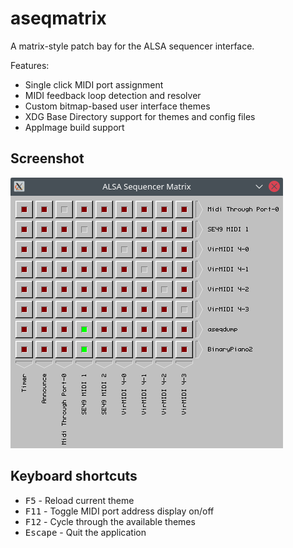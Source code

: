 # aseqmatrix

A matrix-style patch bay for the ALSA sequencer interface.

Features:
- Single click MIDI port assignment
- MIDI feedback loop detection and resolver
- Custom bitmap-based user interface themes
- XDG Base Directory support for themes and config files
- AppImage build support

## Screenshot

![](doc/Screenshot-2021-06-12.png)

## Keyboard shortcuts

- <kbd>F5</kbd> - Reload current theme
- <kbd>F11</kbd> - Toggle MIDI port address display on/off
- <kbd>F12</kbd> - Cycle through the available themes
- <kbd>Escape</kbd> - Quit the application
